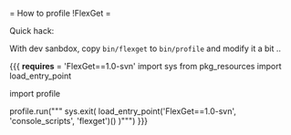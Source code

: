= How to profile !FlexGet =

Quick hack:

With dev sanbdox, copy `bin/flexget` to `bin/profile` and modify it a bit ..

{{{
__requires__ = 'FlexGet==1.0-svn'
import sys
from pkg_resources import load_entry_point

import profile


profile.run("""
sys.exit(
   load_entry_point('FlexGet==1.0-svn', 'console_scripts', 'flexget')()
)""")
}}}